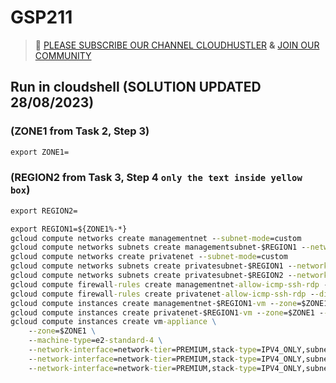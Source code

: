 # GSP211
>🚨 [PLEASE SUBSCRIBE OUR CHANNEL CLOUDHUSTLER](https://www.youtube.com/@cloudhustlers) **&** [JOIN OUR COMMUNITY](https://chat.whatsapp.com/KBfUcSleGGEFf2Xvvm8FW3)
## Run in cloudshell (SOLUTION UPDATED 28/08/2023)
### (ZONE1 from Task 2, Step 3)
```cmd
export ZONE1=
```
### (REGION2 from Task 3, Step 4 `only the text inside yellow box`)
```cmd
export REGION2=
```
```cmd
export REGION1=${ZONE1%-*}
gcloud compute networks create managementnet --subnet-mode=custom
gcloud compute networks subnets create managementsubnet-$REGION1 --network=managementnet --region=$REGION1 --range=10.130.0.0/20
gcloud compute networks create privatenet --subnet-mode=custom
gcloud compute networks subnets create privatesubnet-$REGION1 --network=privatenet --region=$REGION1 --range=172.16.0.0/24
gcloud compute networks subnets create privatesubnet-$REGION2 --network=privatenet --region=$REGION2 --range=172.20.0.0/20
gcloud compute firewall-rules create managementnet-allow-icmp-ssh-rdp --direction=INGRESS --priority=1000 --network=managementnet --action=ALLOW --rules=icmp,tcp:22,tcp:3389 --source-ranges=0.0.0.0/0
gcloud compute firewall-rules create privatenet-allow-icmp-ssh-rdp --direction=INGRESS --priority=1000 --network=privatenet --action=ALLOW --rules=icmp,tcp:22,tcp:3389 --source-ranges=0.0.0.0/0
gcloud compute instances create managementnet-$REGION1-vm --zone=$ZONE1 --machine-type=e2-micro --subnet=managementsubnet-$REGION1
gcloud compute instances create privatenet-$REGION1-vm --zone=$ZONE1 --machine-type=e2-micro --subnet=privatesubnet-$REGION1
gcloud compute instances create vm-appliance \
    --zone=$ZONE1 \
    --machine-type=e2-standard-4 \
    --network-interface=network-tier=PREMIUM,stack-type=IPV4_ONLY,subnet=privatesubnet-$REGION1 \
    --network-interface=network-tier=PREMIUM,stack-type=IPV4_ONLY,subnet=managementsubnet-$REGION1 \
    --network-interface=network-tier=PREMIUM,stack-type=IPV4_ONLY,subnet=mynetwork
```
